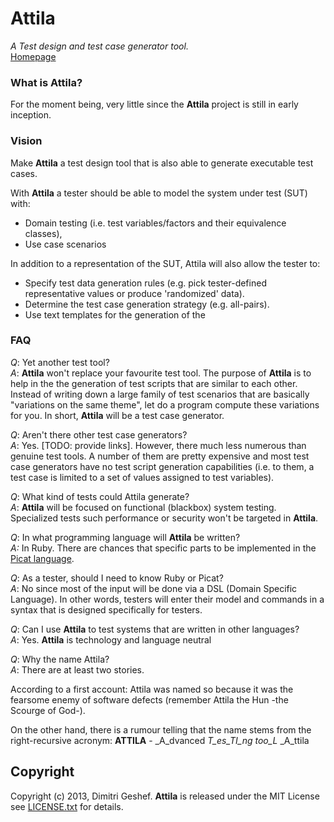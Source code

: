 Attila
===========

_A Test design and test case generator tool._  
[Homepage](https://github.com/famished-tiger/Attila)

### What is Attila? ###
For the moment being, very little since the __Attila__ project is still in early inception.

### Vision ###
Make __Attila__ a test design tool that is also able to generate executable test cases.  

With __Attila__ a tester should be able to model the system under test (SUT) with:  
* Domain testing (i.e. test variables/factors and their equivalence classes),  
* Use case scenarios

In addition to a representation of the SUT, Attila will also allow the tester to: 
* Specify test data generation rules (e.g. pick tester-defined representative values or produce 
 'randomized' data).  
* Determine the test case generation strategy (e.g. all-pairs).  
* Use text templates for the generation of the 

### FAQ ###
_Q_: Yet another test tool?  
_A_: __Attila__  won't replace your favourite test tool. The purpose of __Attila__ is to help in the
the generation of test scripts that are similar to each other. Instead of writing down a large family
of test scenarios that are basically "variations on the same theme", let do a program compute
these variations for you. In short, __Attila__ will be a test case generator.

_Q_: Aren't there other test case generators?  
_A_: Yes. [TODO: provide links]. However, there much less numerous than genuine test tools. 
A number of them are pretty expensive and most test case generators have no test script generation
capabilities (i.e. to them, a test case is limited to a set of values assigned to test variables).
 

_Q_: What kind of tests could Attila generate?  
_A_: __Attila__ will be focused on functional (blackbox) system testing. Specialized tests such
performance or security won't be targeted in __Attila__.

_Q_: In what programming language will __Attila__ be written?  
_A:_ In Ruby. There are chances that specific parts to be implemented in the [Picat language](http://www.picat-lang.org/).


_Q_: As a tester, should I need to know Ruby or Picat?  
_A_: No since most of the input will be done via a DSL (Domain Specific Language).
In other words, testers will enter their model and commands in a syntax that is designed
specifically for testers. 

_Q_: Can I use __Attila__ to test systems that are written in other languages?  
_A_: Yes. __Attila__ is technology and language neutral

_Q_: Why the name Attila?  
_A_: There are at least two stories. 

According to a first account: Attila was named so because it was 
the fearsome enemy of software defects (remember Attila the Hun -the Scourge of God-).

On the other hand, there is a rumour telling that the name stems from the right-recursive acronym: 
__ATTILA__ - _A_dvanced _T_es_TI_ng too_L_ _A_ttila


Copyright
---------
Copyright (c) 2013, Dimitri Geshef. 
__Attila__ is released under the MIT License see [LICENSE.txt](https://github.com/famished-tiger/Attila/blob/master/LICENSE.txt) for details.